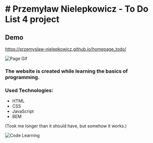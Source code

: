 # # Przemyław Nielepkowicz - To Do List 4 project

## Demo 

https://przemyslaw-nielepkowicz.github.io/homepage_todo/

![Page Gif]()

### The website is created while learning the basics of programming.
### Used Technologies:
- HTML
- CSS
- JavaScript
- BEM

(Took me longer than it should have, but somehow it works.)

![Code Learning](https://media.tenor.com/-kZOB16tELEAAAAC/this-is-fine-fire.gif)
